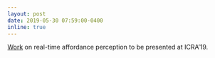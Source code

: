 ```yaml
---
layout: post
date: 2019-05-30 07:59:00-0400
inline: true
---
```


[Work](https://r1d1.github.io/iwcmar/) on real-time affordance perception to be presented at ICRA’19.
